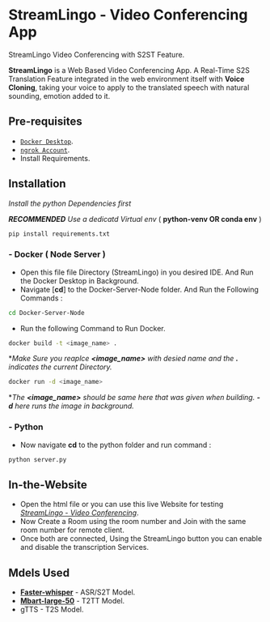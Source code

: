 # StreamLingo - Video Conferencing App

StreamLingo Video Conferencing with S2ST Feature.

**StreamLingo** is a Web Based Video Conferencing App. A Real-Time S2S Translation Feature integrated in the web environment itself with **Voice Cloning**, taking your voice to apply to the translated speech with natural sounding, emotion added to it.

## Pre-requisites
- [`Docker Desktop`](https://www.docker.com/products/docker-desktop/).
- [`ngrok Account`](https://dashboard.ngrok.com/).
- Install Requirements.

## Installation
*Install the python Dependencies first*

***RECOMMENDED** Use a dedicatd Virtual env* ( **python-venv OR conda env** )
```bash
pip install requirements.txt
```

### - Docker ( Node Server ) 

- Open this file file Directory (StreamLingo) in you desired IDE. And Run the Docker Desktop in Background.
- Navigate [**cd**] to the Docker-Server-Node folder. And Run the Following Commands :
```bash
cd Docker-Server-Node
```
- Run the following Command to Run Docker.
```bash
docker build -t <image_name> .
```
**Make Sure you reaplce **<image_name>** with desied name and the **.** indicates the current Directory.*
```bash
docker run -d <image_name>
```
**The **<image_name>** should be same here that was given when building. **-d** here runs the image in background.*

### - Python


- Now navigate **cd** to the python folder and run command :
```bash
python server.py
```

## In-the-Website
- Open the html file or you can use this live Website for testing  [*StreamLingo - Video Conferencing*](https://web-rtc-demo-six.vercel.app/).
- Now Create a Room using the room number and Join with the same room number for remote client.
- Once both are connected, Using the StreamLingo button you can enable and disable the transcription Services.

## Mdels Used
- [**Faster-whisper**](https://github.com/SYSTRAN/faster-whisper.git) - ASR/S2T Model.
- [**Mbart-large-50**](https://huggingface.co/facebook/mbart-large-50) - T2TT Model.
- gTTS - T2S Model.
